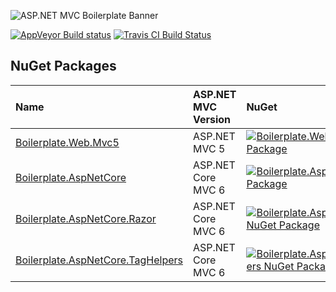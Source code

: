 ![ASP.NET MVC Boilerplate Banner](https://raw.githubusercontent.com/ASP-NET-MVC-Boilerplate/Framework/master/Images/Banner.png)

[![AppVeyor Build status](https://ci.appveyor.com/api/projects/status/aknwu9sil3dv3im0?svg=true)](https://ci.appveyor.com/project/RehanSaeed/framework)
[![Travis CI Build Status](https://img.shields.io/travis/ASP-NET-MVC-Boilerplate/Framework.svg?maxAge=3600&label=travis)](https://travis-ci.org/ASP-NET-MVC-Boilerplate/Framework)

## NuGet Packages

| Name | ASP.NET MVC Version | NuGet | MyGet |
| :--- | :---        | :---  | :---  |
| [Boilerplate.Web.Mvc5](https://www.nuget.org/packages/Boilerplate.Web.Mvc5/)                         | ASP.NET MVC 5      | [![Boilerplate.Web.Mvc5 NuGet Package](https://img.shields.io/nuget/v/Boilerplate.Web.Mvc5.svg)](https://www.nuget.org/packages/Boilerplate.Web.Mvc5/)                                                                                          | [![Boilerplate.Web.Mvc5 MyGet Package](https://img.shields.io/myget/RehanSaeed/v/Boilerplate.Web.Mvc5.svg)](http://myget.org/gallery/Boilerplate.Web.Mvc5)                                                    |
| [Boilerplate.AspNetCore](https://www.nuget.org/packages/Boilerplate.AspNetCore/)                       | ASP.NET Core MVC 6 | [![Boilerplate.AspNetCore NuGet Package](https://img.shields.io/nuget/v/Boilerplate.AspNetCore.svg)](https://www.nuget.org/packages/Boilerplate.AspNetCore/)                                                                                    | [![Boilerplate.AspNetCore MyGet Package](https://img.shields.io/myget/aspnet-mvc-boilerplate/v/Boilerplate.AspNetCore.svg)](http://myget.org/gallery/Boilerplate.AspNetCore)                                  |
| [Boilerplate.AspNetCore.Razor](https://www.nuget.org/packages/Boilerplate.AspNetCore.Razor/)           | ASP.NET Core MVC 6 | [![Boilerplate.AspNetCore.Razor NuGet Package](https://img.shields.io/nuget/v/Boilerplate.AspNetCore.Razor.svg)](https://www.nuget.org/packages/Boilerplate.AspNetCore.Razor/)      | [![Boilerplate.AspNetCore.Razor MyGet Package](https://img.shields.io/myget/aspnet-mvc-boilerplate/v/Boilerplate.AspNetCore.Razor.svg)](http://myget.org/gallery/Boilerplate.AspNetCore.Razor)                |
| [Boilerplate.AspNetCore.TagHelpers](https://www.nuget.org/packages/Boilerplate.AspNetCore.TagHelpers/) | ASP.NET Core MVC 6 | [![Boilerplate.AspNetCore.TagHelpers NuGet Package](https://img.shields.io/nuget/v/Boilerplate.AspNetCore.TagHelpers.svg)](https://www.nuget.org/packages/Boilerplate.AspNetCore.TagHelpers/) | [![Boilerplate.AspNetCore.TagHelpers MyGet Package](https://img.shields.io/myget/aspnet-mvc-boilerplate/v/Boilerplate.AspNetCore.TagHelpers.svg)](http://myget.org/gallery/Boilerplate.AspNetCore.TagHelpers) |